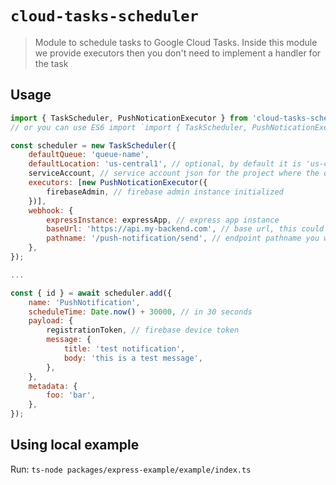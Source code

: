 # `cloud-tasks-scheduler`

> Module to schedule tasks to Google Cloud Tasks. Inside this module we provide executors then you don't need to implement a handler for the task

## Usage

```js
import { TaskScheduler, PushNoticationExecutor } from 'cloud-tasks-scheduler';
// or you can use ES6 import `import { TaskScheduler, PushNoticationExecutor } from 'cloud-tasks-scheduler';`

const scheduler = new TaskScheduler({
    defaultQueue: 'queue-name',
    defaultLocation: 'us-central1', // optional, by default it is 'us-central1'
    serviceAccount, // service account json for the project where the queue will exists
    executors: [new PushNoticationExecutor({
        firebaseAdmin, // firebase admin instance initialized
    })],
    webhook: {
        expressInstance: expressApp, // express app instance
        baseUrl: 'https://api.my-backend.com', // base url, this could be an env variable since it can change between environments
        pathname: '/push-notification/send', // endpoint pathname you want to use for the handler thus it does not conflict with your current endpoints
    },
});

...

const { id } = await scheduler.add({
    name: 'PushNotification',
    scheduleTime: Date.now() + 30000, // in 30 seconds
    payload: {
        registrationToken, // firebase device token
        message: {
            title: 'test notification',
            body: 'this is a test message',
        },
    },
    metadata: {
        foo: 'bar',
    },
});
```

## Using local example

Run: `ts-node packages/express-example/example/index.ts`
